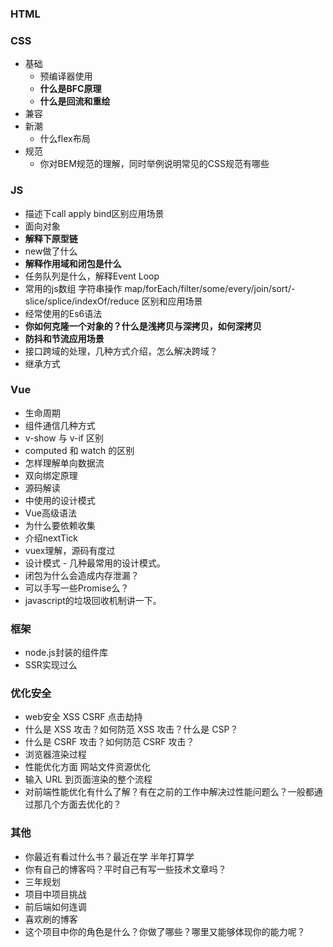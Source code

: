### HTML
### CSS
  - 基础
    - 预编译器使用
    - **什么是BFC原理**
    - **什么是回流和重绘**
  - 兼容
  - 新潮
    - 什么flex布局
  - 规范
    - 你对BEM规范的理解，同时举例说明常见的CSS规范有哪些

### JS
  - 描述下call apply bind区别应用场景
  - 面向对象
  - **解释下原型链**
  - new做了什么
  - **解释作用域和闭包是什么**
  - 任务队列是什么，解释Event Loop
  - 常用的js数组 字符串操作 map/forEach/filter/some/every/join/sort/- slice/splice/indexOf/reduce 区别和应用场景
  - 经常使用的Es6语法
  - **你如何克隆一个对象的？什么是浅拷贝与深拷贝，如何深拷贝**
  - **防抖和节流应用场景**
  - 接口跨域的处理，几种方式介绍，怎么解决跨域？
  - 继承方式



### Vue
  - 生命周期
  - 组件通信几种方式
  - v-show 与 v-if 区别
  - computed 和 watch 的区别
  - 怎样理解单向数据流
  - 双向绑定原理
  - 源码解读
  - 中使用的设计模式
  - Vue高级语法
  - 为什么要依赖收集
  - 介绍nextTick
  - vuex理解，源码有度过
  - 设计模式 - 几种最常用的设计模式。
  - 闭包为什么会造成内存泄漏？
  - 可以手写一些Promise么？
  - javascript的垃圾回收机制讲一下。

### 框架
  - node.js封装的组件库 
  - SSR实现过么

### 优化安全
  - web安全 XSS CSRF 点击劫持
  - 什么是 XSS 攻击？如何防范 XSS 攻击？什么是 CSP？
  - 什么是 CSRF 攻击？如何防范 CSRF 攻击？
  - 浏览器渲染过程
  - 性能优化方面  网站文件资源优化
  - 输入 URL 到页面渲染的整个流程
  - 对前端性能优化有什么了解？有在之前的工作中解决过性能问题么？一般都通过那几个方面去优化的？


### 其他
  - 你最近有看过什么书？最近在学 半年打算学
  - 你有自己的博客吗？平时自己有写一些技术文章吗？
  - 三年规划
  - 项目中项目挑战
  - 前后端如何连调
  - 喜欢刷的博客
  - 这个项目中你的角色是什么？你做了哪些？哪里又能够体现你的能力呢？
